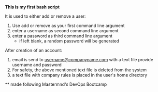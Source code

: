 **This is my first bash script**

It is used to either add or remove a user:
1. Use add or remove as your first command line argument
2. enter a username as second command line argument
3. enter a password as third command line argument
	- if left blank, a random password will be generated

After creation of an account:
1. email is send to username@companyname.com with a text file provide username and password
2. For safety, the above mentioned text file is deleted from the system
3. a text file with company rules is placed in the user's home directory

** made following Mastermnd's DevOps Bootcamp 
